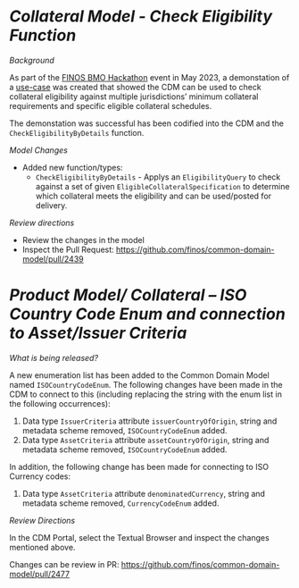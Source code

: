 # *Collateral Model - Check Eligibility Function*

_Background_

As part of the [FINOS BMO Hackathon](https://www.finos.org/hosted-events/2023-05-03-finos-hackathon-bmo-nyc) event in May 2023, a demonstation of a [use-case](https://github.com/finos/community/discussions/251) was created that showed the CDM can be used to check collateral eligibility against multiple jurisdictions’ minimum collateral requirements and specific eligible collateral schedules.

The demonstation was successful has been codified into the CDM and the `CheckEligibilityByDetails` function.

_Model Changes_

- Added new function/types:
    - `CheckEligibilityByDetails` - Applys an `EligibilityQuery` to check against a set of given `EligibleCollateralSpecification` to determine which collateral meets the eligibility and can be used/posted for delivery.

_Review directions_

- Review the changes in the model
- Inspect the Pull Request: https://github.com/finos/common-domain-model/pull/2439

# *Product Model/ Collateral – ISO Country Code Enum and connection to Asset/Issuer Criteria*

_What is being released?_

A new enumeration list has been added to the Common Domain Model named `ISOCountryCodeEnum`.
The following changes have been made in the CDM to connect to this (including replacing the string with the enum list in the following occurrences):

1.	Data type `IssuerCriteria` attribute `issuerCountryOfOrigin`, string and metadata scheme removed, `ISOCountryCodeEnum` added.
2.	Data type `AssetCriteria` attribute `assetCountryOfOrigin`, string and metadata scheme removed, `ISOCountryCodeEnum` added.
   
In addition, the following change has been made for connecting to ISO Currency codes: 

1.	Data type `AssetCriteria` attribute `denominatedCurrency`, string and metadata scheme removed, `CurrencyCodeEnum` added.


_Review Directions_

In the CDM Portal, select the Textual Browser and inspect the changes mentioned above. 

Changes can be review in PR: https://github.com/finos/common-domain-model/pull/2477


